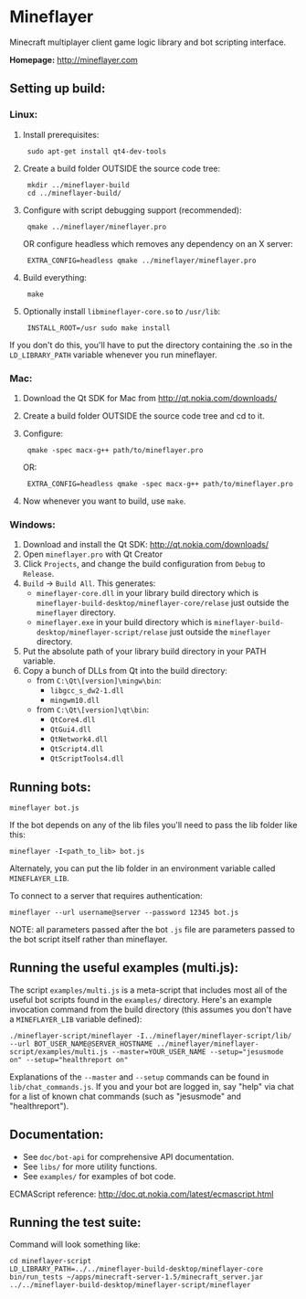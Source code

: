 Mineflayer
==========
Minecraft multiplayer client game logic library and bot scripting interface.

**Homepage:** http://mineflayer.com

Setting up build:
-----------------

### Linux:

1. Install prerequisites:

		sudo apt-get install qt4-dev-tools

2. Create a build folder OUTSIDE the source code tree:

		mkdir ../mineflayer-build
		cd ../mineflayer-build/

3. Configure with script debugging support (recommended):

		qmake ../mineflayer/mineflayer.pro

	OR configure headless which removes any dependency on an X server:

		EXTRA_CONFIG=headless qmake ../mineflayer/mineflayer.pro

4. Build everything:

		make

5. Optionally install `libmineflayer-core.so` to `/usr/lib`:

		INSTALL_ROOT=/usr sudo make install

If you don't do this, you'll have to put the directory containing the .so in the `LD_LIBRARY_PATH` variable whenever you run mineflayer.

### Mac:

1. Download the Qt SDK for Mac from http://qt.nokia.com/downloads/
2. Create a build folder OUTSIDE the source code tree and cd to it.
3. Configure:

		qmake -spec macx-g++ path/to/mineflayer.pro

	OR:

		EXTRA_CONFIG=headless qmake -spec macx-g++ path/to/mineflayer.pro

4. Now whenever you want to build, use `make`.

### Windows:

1. Download and install the Qt SDK: http://qt.nokia.com/downloads/
2. Open `mineflayer.pro` with Qt Creator
3. Click `Projects`, and change the build configuration from `Debug` to `Release`.
4. `Build` -> `Build All`. This generates:
    * `mineflayer-core.dll` in your library build directory which is `mineflayer-build-desktop/mineflayer-core/relase` just outside the `mineflayer` directory.
    * `mineflayer.exe` in your build directory which is `mineflayer-build-desktop/mineflayer-script/relase` just outside the `mineflayer` directory.
5. Put the absolute path of your library build directory in your PATH variable.
6. Copy a bunch of DLLs from Qt into the build directory:
    * from `C:\Qt\[version]\mingw\bin`:
        * `libgcc_s_dw2-1.dll`
        * `mingwm10.dll`
    * from `C:\Qt\[version]\qt\bin`:
        * `QtCore4.dll`
        * `QtGui4.dll`
        * `QtNetwork4.dll`
        * `QtScript4.dll`
        * `QtScriptTools4.dll`

Running bots:
-------------

    mineflayer bot.js

If the bot depends on any of the lib files you'll need to pass the lib folder like this:

    mineflayer -I<path_to_lib> bot.js

Alternately, you can put the lib folder in an environment variable called `MINEFLAYER_LIB`.

To connect to a server that requires authentication:

    mineflayer --url username@server --password 12345 bot.js

NOTE: all parameters passed after the bot `.js` file are parameters passed to the bot script itself rather than mineflayer.


Running the useful examples (multi.js):
---------------------------------------

The script `examples/multi.js` is a meta-script that includes most all of the useful bot scripts found in the `examples/` directory. Here's an example invocation command from the build directory (this assumes you don't have a `MINEFLAYER_LIB` variable defined):

    ./mineflayer-script/mineflayer -I../mineflayer/mineflayer-script/lib/ --url BOT_USER_NAME@SERVER_HOSTNAME ../mineflayer/mineflayer-script/examples/multi.js --master=YOUR_USER_NAME --setup="jesusmode on" --setup="healthreport on"

Explanations of the `--master` and `--setup` commands can be found in `lib/chat_commands.js`. If you and your bot are logged in, say "help" via chat for a list of known chat commands (such as "jesusmode" and "healthreport").

Documentation:
--------------
 * See `doc/bot-api` for comprehensive API documentation.
 * See `libs/` for more utility functions.
 * See `examples/` for examples of bot code.

ECMAScript reference: http://doc.qt.nokia.com/latest/ecmascript.html

Running the test suite:
-----------------------
Command will look something like:

	cd mineflayer-script
	LD_LIBRARY_PATH=../../mineflayer-build-desktop/mineflayer-core bin/run_tests ~/apps/minecraft-server-1.5/minecraft_server.jar ../../mineflayer-build-desktop/mineflayer-script/mineflayer
